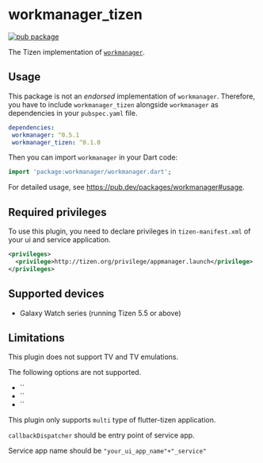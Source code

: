# workmanager_tizen

[![pub package](https://img.shields.io/pub/v/workmanager_tizen.svg)](https://pub.dev/packages/workmanager_tizen)

The Tizen implementation of [`workmanager`](https://pub.dev/packages/workmanager).

## Usage

 This package is not an _endorsed_ implementation of `workmanager`. Therefore, you have to include `workmanager_tizen` alongside `workmanager` as dependencies in your `pubspec.yaml` file.

 ```yaml
dependencies:
  workmanager: ^0.5.1
  workmanager_tizen: ^0.1.0
```

Then you can import `workmanager` in your Dart code:

```dart
import 'package:workmanager/workmanager.dart';
```

For detailed usage, see https://pub.dev/packages/workmanager#usage.

## Required privileges

To use this plugin, you need to declare privileges in `tizen-manifest.xml` of your ui and service application.

``` xml
<privileges>
  <privilege>http://tizen.org/privilege/appmanager.launch</privilege>
</privileges>
```

## Supported devices

- Galaxy Watch series (running Tizen 5.5 or above)

## Limitations

This plugin does not support TV and TV emulations.

The following options are not supported.
- ``
- ``
- ``

This plugin only supports `multi` type of flutter-tizen application.

`callbackDispatcher` should be entry point of service app.

Service app name should be `"your_ui_app_name"+"_service"`
